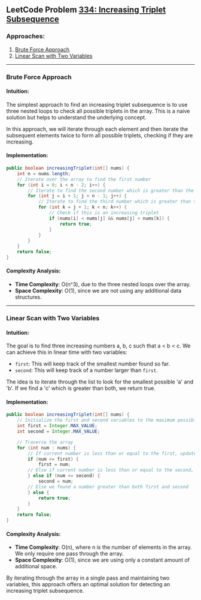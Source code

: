 ## LeetCode Problem [334: Increasing Triplet Subsequence](https://leetcode.com/problems/increasing-triplet-subsequence/)

### Approaches:
1. [Brute Force Approach](#brute-force-approach)
2. [Linear Scan with Two Variables](#linear-scan-with-two-variables)

---

### Brute Force Approach

#### Intuition:
The simplest approach to find an increasing triplet subsequence is to use three nested loops to check all possible triplets in the array. This is a naive solution but helps to understand the underlying concept.

In this approach, we will iterate through each element and then iterate the subsequent elements twice to form all possible triplets, checking if they are increasing.

#### Implementation:

```java
public boolean increasingTriplet(int[] nums) {
    int n = nums.length;
    // Iterate over the array to find the first number
    for (int i = 0; i < n - 2; i++) {
        // Iterate to find the second number which is greater than the first
        for (int j = i + 1; j < n - 1; j++) {
            // Iterate to find the third number which is greater than the second
            for (int k = j + 1; k < n; k++) {
                // Check if this is an increasing triplet
                if (nums[i] < nums[j] && nums[j] < nums[k]) {
                    return true;
                }
            }
        }
    }
    return false;
}
```

#### Complexity Analysis:
- **Time Complexity**: O(n^3), due to the three nested loops over the array.
- **Space Complexity**: O(1), since we are not using any additional data structures.

---

### Linear Scan with Two Variables

#### Intuition:
The goal is to find three increasing numbers a, b, c such that a < b < c. We can achieve this in linear time with two variables:
- `first`: This will keep track of the smallest number found so far.
- `second`: This will keep track of a number larger than `first`.

The idea is to iterate through the list to look for the smallest possible 'a' and 'b'. If we find a 'c' which is greater than both, we return true.

#### Implementation:

```java
public boolean increasingTriplet(int[] nums) {
    // Initialize the first and second variables to the maximum possible value
    int first = Integer.MAX_VALUE;
    int second = Integer.MAX_VALUE;

    // Traverse the array
    for (int num : nums) {
        // If current number is less than or equal to the first, update first
        if (num <= first) {
            first = num;
        // Else if current number is less than or equal to the second, update second
        } else if (num <= second) {
            second = num;
        // Else we found a number greater than both first and second
        } else {
            return true;
        }
    }
    return false;
}
```

#### Complexity Analysis:
- **Time Complexity**: O(n), where n is the number of elements in the array. We only require one pass through the array.
- **Space Complexity**: O(1), since we are using only a constant amount of additional space.

By iterating through the array in a single pass and maintaining two variables, this approach offers an optimal solution for detecting an increasing triplet subsequence.
